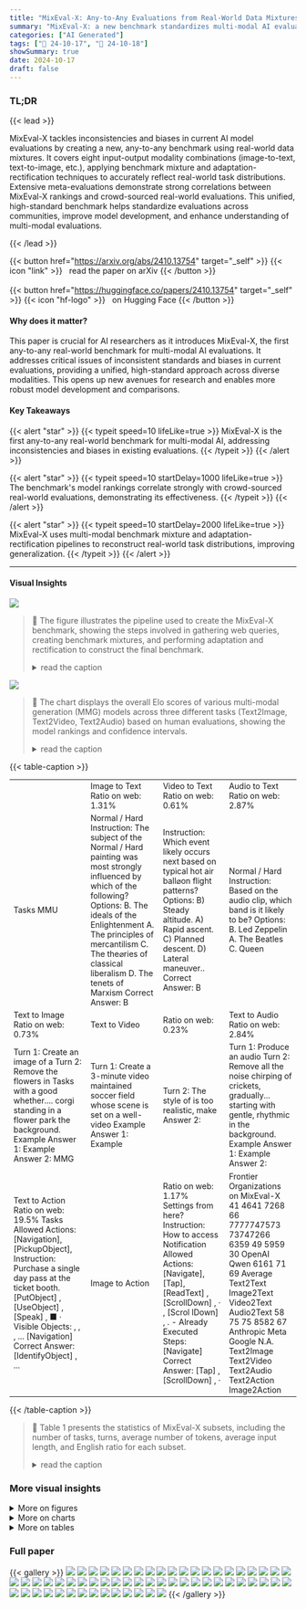 ```yaml
---
title: "MixEval-X: Any-to-Any Evaluations from Real-World Data Mixtures"
summary: "MixEval-X: a new benchmark standardizes multi-modal AI evaluations using real-world data mixtures, improving consistency and reducing bias in model rankings."
categories: ["AI Generated"]
tags: ["🔖 24-10-17", "🤗 24-10-18"]
showSummary: true
date: 2024-10-17
draft: false
---
```


### TL;DR


{{< lead >}}

MixEval-X tackles inconsistencies and biases in current AI model evaluations by creating a new, any-to-any benchmark using real-world data mixtures.  It covers eight input-output modality combinations (image-to-text, text-to-image, etc.),  applying benchmark mixture and adaptation-rectification techniques to accurately reflect real-world task distributions.  Extensive meta-evaluations demonstrate strong correlations between MixEval-X rankings and crowd-sourced real-world evaluations. This unified, high-standard benchmark helps standardize evaluations across communities, improve model development, and enhance understanding of multi-modal evaluations.

{{< /lead >}}


{{< button href="https://arxiv.org/abs/2410.13754" target="_self" >}}
{{< icon "link" >}} &nbsp; read the paper on arXiv
{{< /button >}}
<br><br>
{{< button href="https://huggingface.co/papers/2410.13754" target="_self" >}}
{{< icon "hf-logo" >}} &nbsp; on Hugging Face
{{< /button >}}

#### Why does it matter?
This paper is crucial for AI researchers as it introduces MixEval-X, the first any-to-any real-world benchmark for multi-modal AI evaluations.  It addresses critical issues of inconsistent standards and biases in current evaluations, providing a unified, high-standard approach across diverse modalities.  This opens up new avenues for research and enables more robust model development and comparisons.
#### Key Takeaways

{{< alert "star" >}}
{{< typeit speed=10 lifeLike=true >}} MixEval-X is the first any-to-any real-world benchmark for multi-modal AI, addressing inconsistencies and biases in existing evaluations. {{< /typeit >}}
{{< /alert >}}

{{< alert "star" >}}
{{< typeit speed=10 startDelay=1000 lifeLike=true >}} The benchmark's model rankings correlate strongly with crowd-sourced real-world evaluations, demonstrating its effectiveness. {{< /typeit >}}
{{< /alert >}}

{{< alert "star" >}}
{{< typeit speed=10 startDelay=2000 lifeLike=true >}} MixEval-X uses multi-modal benchmark mixture and adaptation-rectification pipelines to reconstruct real-world task distributions, improving generalization. {{< /typeit >}}
{{< /alert >}}

------
#### Visual Insights



![](figures/figures_3_0.png)

> 🔼 The figure illustrates the pipeline used to create the MixEval-X benchmark, showing the steps involved in gathering web queries, creating benchmark mixtures, and performing adaptation and rectification to construct the final benchmark.
> <details>
> <summary>read the caption</summary>
> Figure 2: The overall pipeline for creating MixEval-X.
> </details>





![](charts/charts_7_0.png)

> 🔼 The chart displays the overall Elo scores of various multi-modal generation (MMG) models across three different tasks (Text2Image, Text2Video, Text2Audio) based on human evaluations, showing the model rankings and confidence intervals.
> <details>
> <summary>read the caption</summary>
> Figure 6: The overall Elo scores of MMG models on the MixEval-X MMG subsets, with error bars representing the 95% confidence intervals for the ratings. These scores are derived using the Bradley-Terry model, based on crowd-sourced user preferences. Additionally, the number of human evaluators per subset is provided for reference. The turn-level scores are shown in Figure 46.
> </details>





{{< table-caption >}}
<table id='6' style='font-size:14px'><tr><td></td><td>Image to Text Ratio on web: 1.31%</td><td>Video to Text Ratio on web: 0.61%</td><td>Audio to Text Ratio on web: 2.87%</td></tr><tr><td>Tasks MMU</td><td>Normal / Hard Instruction: The subject of the Normal / Hard painting was most strongly influenced by which of the following? Options: B. The ideals of the Enlightenment A. The principles of mercantilism C. The the⌀ries of classical liberalism D. The tenets of Marxism Correct Answer: B</td><td>Instruction: Which event likely occurs next based on typical hot air ball⌀on flight patterns? Options: B) Steady altitude. A) Rapid ascent. C) Planned descent. D) Lateral maneuver.. Correct Answer: B</td><td>Normal / Hard Instruction: Based on the audio clip, which band is it likely to be? Options: B. Led Zeppelin A. The Beatles C. Queen <audio input> D. AC/DC (music and environmental noise) Correct Answer: D</td></tr><tr><td>Text to Image Ratio on web: 0.73%</td><td>Text to Video</td><td>Ratio on web: 0.23%</td><td>Text to Audio Ratio on web: 2.84%</td></tr><tr><td>Turn 1: Create an image of a Turn 2: Remove the flowers in Tasks with a good whether.... corgi standing in a flower park the background. Example Answer 1: Example Answer 2: MMG <generated image 1> <generated image 2></td><td>Turn 1: Create a 3-minute video maintained soccer field whose scene is set on a well- video Example Answer 1: Example <generated video 1></td><td>Turn 2: The style of <generated an animation one. 1> is too realistic, make Answer 2: <generated video 2></td><td>Turn 1: Produce an audio Turn 2: Remove all the noise chirping of crickets, gradually... starting with gentle, rhythmic in the background. Example Answer 1: Example Answer 2: <generated audio 1> <generated audio 2></td></tr><tr><td>Text to Action Ratio on web: 19.5% Tasks Allowed Actions: [Navigation], [PickupObject], Instruction: Purchase a single day pass at the ticket booth. [PutObject] , [UseObject] , [Speak] , ■ · Visible Objects: <festival entrance>, <ticket Agent Already Executed Steps: booth>  <crowd> , <festival map> , ... [Navigation] <festival entrance> Correct Answer: [IdentifyObject] <ticket booth>, ...</td><td>Image to Action</td><td>Ratio on web: 1.17% Settings from here? Instruction: How to access Notification Allowed Actions: [Navigate], [Tap], [ReadText] , [ScrollDown] , · <Settings> , [Scrol lDown] , . - Already Executed Steps: [Navigate] Correct Answer: [Tap] <Apps & notifications>, [ScrollDown] , ·</td><td>Frontier Organizations on MixEval-X 41 4641 7268 66 7777747573 73747266 6359 49 5959 30 OpenAI Qwen 6161 71 69 Average Text2Text Image2Text Video2Text Audio2Text 58 75 75 8582 67 Anthropic Meta Google N.A. Text2Image Text2Video Text2Audio Text2Action Image2Action</td></tr></table>{{< /table-caption >}}

> 🔼 Table 1 presents the statistics of MixEval-X subsets, including the number of tasks, turns, average number of tokens, average input length, and English ratio for each subset.
> <details>
> <summary>read the caption</summary>
> Table 1: The statistics of MixEval-X subsets. All MMU tasks have both free-form and multiple-choice tasks except Audio2Text and Audio2Text-Hard.
> </details>



### More visual insights

<details>
<summary>More on figures
</summary>


![](figures/figures_20_0.png)

> 🔼 MixEval-X is a benchmark that encompasses eight input-output modality combinations, shows real-world task distributions, and presents scores of frontier organizations' flagship models.
> <details>
> <summary>read the caption</summary>
> Figure 1: MixEval-Xencompasses eight input-output modality combinations and can be further extended. Its data points reflect real-world task distributions. The last grid presents the scores of frontier organizations' flagship models on MixEval-X, normalized to a 0-100 scale, with MMG tasks using win rates instead of Elo. Section C presents example data samples and model responses.
> </details>



![](figures/figures_21_0.png)

> 🔼 Figure 1 shows MixEval-X, a multi-modal benchmark encompassing eight input-output modality combinations, along with example tasks and the performance of leading AI models.
> <details>
> <summary>read the caption</summary>
> Figure 1: MixEval-Xencompasses eight input-output modality combinations and can be further extended. Its data points reflect real-world task distributions. The last grid presents the scores of frontier organizations' flagship models on MixEval-X, normalized to a 0-100 scale, with MMG tasks using win rates instead of Elo. Section C presents example data samples and model responses.
> </details>



![](figures/figures_21_1.png)

> 🔼 MixEval-X is a benchmark that encompasses eight input-output modality combinations, showing frontier organization model scores, normalized to 0-100, reflecting real-world task distributions.
> <details>
> <summary>read the caption</summary>
> Figure 1: MixEval-Xencompasses eight input-output modality combinations and can be further extended. Its data points reflect real-world task distributions. The last grid presents the scores of frontier organizations' flagship models on MixEval-X, normalized to a 0-100 scale, with MMG tasks using win rates instead of Elo. Section C presents example data samples and model responses.
> </details>



![](figures/figures_21_2.png)

> 🔼 MixEval-X is a benchmark that evaluates eight different input-output modality combinations, showing scores from various organizations' models on real-world data.
> <details>
> <summary>read the caption</summary>
> Figure 1: MixEval-Xencompasses eight input-output modality combinations and can be further extended. Its data points reflect real-world task distributions. The last grid presents the scores of frontier organizations' flagship models on MixEval-X, normalized to a 0-100 scale, with MMG tasks using win rates instead of Elo. Section C presents example data samples and model responses.
> </details>



![](figures/figures_22_0.png)

> 🔼 MixEval-X is a benchmark that encompasses eight input-output modality combinations, showing the scores of frontier organizations' flagship models across various tasks.
> <details>
> <summary>read the caption</summary>
> Figure 1: MixEval-Xencompasses eight input-output modality combinations and can be further extended. Its data points reflect real-world task distributions. The last grid presents the scores of frontier organizations' flagship models on MixEval-X, normalized to a 0-100 scale, with MMG tasks using win rates instead of Elo. Section C presents example data samples and model responses.
> </details>



![](figures/figures_22_1.png)

> 🔼 MixEval-X is a benchmark that encompasses eight input-output modality combinations, showing real-world task distributions and scores from frontier organizations.
> <details>
> <summary>read the caption</summary>
> Figure 1: MixEval-Xencompasses eight input-output modality combinations and can be further extended. Its data points reflect real-world task distributions. The last grid presents the scores of frontier organizations' flagship models on MixEval-X, normalized to a 0-100 scale, with MMG tasks using win rates instead of Elo. Section C presents example data samples and model responses.
> </details>



![](figures/figures_23_0.png)

> 🔼 MixEval-X is a benchmark that encompasses eight input-output modality combinations, showing real-world task distributions and scores from frontier organizations.
> <details>
> <summary>read the caption</summary>
> Figure 1: MixEval-Xencompasses eight input-output modality combinations and can be further extended. Its data points reflect real-world task distributions. The last grid presents the scores of frontier organizations' flagship models on MixEval-X, normalized to a 0-100 scale, with MMG tasks using win rates instead of Elo. Section C presents example data samples and model responses.
> </details>



![](figures/figures_23_1.png)

> 🔼 MixEval-X is a benchmark encompassing eight input-output modality combinations, showing real-world task distributions and the scores of several frontier organizations' models.
> <details>
> <summary>read the caption</summary>
> Figure 1: MixEval-Xencompasses eight input-output modality combinations and can be further extended. Its data points reflect real-world task distributions. The last grid presents the scores of frontier organizations' flagship models on MixEval-X, normalized to a 0-100 scale, with MMG tasks using win rates instead of Elo. Section C presents example data samples and model responses.
> </details>



![](figures/figures_23_2.png)

> 🔼 MixEval-X is a benchmark that encompasses eight input-output modality combinations, showing real-world task distributions and model scores from frontier organizations.
> <details>
> <summary>read the caption</summary>
> Figure 1: MixEval-Xencompasses eight input-output modality combinations and can be further extended. Its data points reflect real-world task distributions. The last grid presents the scores of frontier organizations' flagship models on MixEval-X, normalized to a 0-100 scale, with MMG tasks using win rates instead of Elo. Section C presents example data samples and model responses.
> </details>



![](figures/figures_24_0.png)

> 🔼 MixEval-X is a benchmark encompassing eight input-output modality combinations, showing real-world task distributions and model performance scores from several frontier organizations.
> <details>
> <summary>read the caption</summary>
> Figure 1: MixEval-Xencompasses eight input-output modality combinations and can be further extended. Its data points reflect real-world task distributions. The last grid presents the scores of frontier organizations' flagship models on MixEval-X, normalized to a 0-100 scale, with MMG tasks using win rates instead of Elo. Section C presents example data samples and model responses.
> </details>



![](figures/figures_24_1.png)

> 🔼 The figure visualizes the distributions of various benchmark datasets and real-world web queries across different modalities using t-SNE for dimensionality reduction, showing MixEval-X's alignment with real-world task distributions.
> <details>
> <summary>read the caption</summary>
> Figure 9: Task distribution of various modality benchmarks, with each modality uniquely color-coded. Benchmark data points (orange dots) are plotted against the detected web queries (blue dots) for the corresponding modality. The sentence embeddings of the queries were dimensionally reduced into a unified 2D space, enabling direct comparison of topic distributions across benchmarks. Benchmarks are sorted by their cluster distance (C-Dist) from the corresponding web queries.
> </details>



![](figures/figures_24_2.png)

> 🔼 This figure shows the comparison of the task distributions between various existing benchmarks and the distribution of real-world user queries, using t-SNE to visualize 2D embeddings of sentence embeddings of the queries.
> <details>
> <summary>read the caption</summary>
> Figure 9: Task distribution of various modality benchmarks, with each modality uniquely color-coded. Benchmark data points (orange dots) are plotted against the detected web queries (blue dots) for the corresponding modality. The sentence embeddings of the queries were dimensionally reduced into a unified 2D space, enabling direct comparison of topic distributions across benchmarks. Benchmarks are sorted by their cluster distance (C-Dist) from the corresponding web queries.
> </details>



![](figures/figures_25_0.png)

> 🔼 This figure visualizes the distribution of various benchmark tasks and compares them to real-world web queries across eight different input/output modalities, showing the alignment of MixEval-X with real-world task distributions.
> <details>
> <summary>read the caption</summary>
> Figure 9: Task distribution of various modality benchmarks, with each modality uniquely color-coded. Benchmark data points (orange dots) are plotted against the detected web queries (blue dots) for the corresponding modality. The sentence embeddings of the queries were dimensionally reduced into a unified 2D space, enabling direct comparison of topic distributions across benchmarks. Benchmarks are sorted by their cluster distance (C-Dist) from the corresponding web queries.
> </details>



![](figures/figures_25_1.png)

> 🔼 This figure visualizes the distributions of various modality benchmarks and compares them with real-world task distributions using t-SNE.
> <details>
> <summary>read the caption</summary>
> Figure 9: Task distribution of various modality benchmarks, with each modality uniquely color-coded. Benchmark data points (orange dots) are plotted against the detected web queries (blue dots) for the corresponding modality. The sentence embeddings of the queries were dimensionally reduced into a unified 2D space, enabling direct comparison of topic distributions across benchmarks. Benchmarks are sorted by their cluster distance (C-Dist) from the corresponding web queries.
> </details>



![](figures/figures_25_2.png)

> 🔼 The figure visualizes the distribution of various benchmark datasets and compares them to the distribution of real-world web queries for multiple modalities.
> <details>
> <summary>read the caption</summary>
> Figure 9: Task distribution of various modality benchmarks, with each modality uniquely color-coded. Benchmark data points (orange dots) are plotted against the detected web queries (blue dots) for the corresponding modality. The sentence embeddings of the queries were dimensionally reduced into a unified 2D space, enabling direct comparison of topic distributions across benchmarks. Benchmarks are sorted by their cluster distance (C-Dist) from the corresponding web queries.
> </details>



![](figures/figures_25_3.png)

> 🔼 MixEval-X is a multimodal benchmark that evaluates eight input-output modality combinations, showing the scores of different models from frontier organizations.
> <details>
> <summary>read the caption</summary>
> Figure 1: MixEval-Xencompasses eight input-output modality combinations and can be further extended. Its data points reflect real-world task distributions. The last grid presents the scores of frontier organizations' flagship models on MixEval-X, normalized to a 0-100 scale, with MMG tasks using win rates instead of Elo. Section C presents example data samples and model responses.
> </details>



![](figures/figures_26_0.png)

> 🔼 The figure shows the Elo scores of different MMG models across three subsets (Text2Image, Text2Video, Text2Audio) of MixEval-X, based on human evaluations.
> <details>
> <summary>read the caption</summary>
> Figure 6: The overall Elo scores of MMG models on the MixEval-X MMG subsets, with error bars representing the 95% confidence intervals for the ratings. These scores are derived using the Bradley-Terry model, based on crowd-sourced user preferences. Additionally, the number of human evaluators per subset is provided for reference. The turn-level scores are shown in Figure 46.
> </details>



![](figures/figures_26_1.png)

> 🔼 The figure shows the overall Elo scores of different MMG models across three subsets (Text2Image, Text2Video, Text2Audio) based on crowd-sourced human evaluations.
> <details>
> <summary>read the caption</summary>
> Figure 6: The overall Elo scores of MMG models on the MixEval-X MMG subsets, with error bars representing the 95% confidence intervals for the ratings. These scores are derived using the Bradley-Terry model, based on crowd-sourced user preferences. Additionally, the number of human evaluators per subset is provided for reference. The turn-level scores are shown in Figure 46.
> </details>



![](figures/figures_26_2.png)

> 🔼 The figure shows an overview of MixEval-X, illustrating eight input-output modality combinations, their real-world task distributions, and the performance of various frontier organizations' models.
> <details>
> <summary>read the caption</summary>
> Figure 1: MixEval-Xencompasses eight input-output modality combinations and can be further extended. Its data points reflect real-world task distributions. The last grid presents the scores of frontier organizations' flagship models on MixEval-X, normalized to a 0-100 scale, with MMG tasks using win rates instead of Elo. Section C presents example data samples and model responses.
> </details>



![](figures/figures_26_3.png)

> 🔼 The figure shows the overall Elo scores of different MMG models across three subsets (Text2Image, Text2Video, and Text2Audio) based on crowd-sourced human evaluations.
> <details>
> <summary>read the caption</summary>
> Figure 6: The overall Elo scores of MMG models on the MixEval-X MMG subsets, with error bars representing the 95% confidence intervals for the ratings. These scores are derived using the Bradley-Terry model, based on crowd-sourced user preferences. Additionally, the number of human evaluators per subset is provided for reference. The turn-level scores are shown in Figure 46.
> </details>



![](figures/figures_26_4.png)

> 🔼 MixEval-X is a benchmark that evaluates eight input-output modality combinations and shows the performance of flagship models from frontier organizations.
> <details>
> <summary>read the caption</summary>
> Figure 1: MixEval-Xencompasses eight input-output modality combinations and can be further extended. Its data points reflect real-world task distributions. The last grid presents the scores of frontier organizations' flagship models on MixEval-X, normalized to a 0-100 scale, with MMG tasks using win rates instead of Elo. Section C presents example data samples and model responses.
> </details>



![](figures/figures_26_5.png)

> 🔼 MixEval-X is a benchmark encompassing eight input-output modality combinations, showing real-world task distributions and model performance scores from several organizations.
> <details>
> <summary>read the caption</summary>
> Figure 1: MixEval-Xencompasses eight input-output modality combinations and can be further extended. Its data points reflect real-world task distributions. The last grid presents the scores of frontier organizations' flagship models on MixEval-X, normalized to a 0-100 scale, with MMG tasks using win rates instead of Elo. Section C presents example data samples and model responses.
> </details>



![](figures/figures_27_0.png)

> 🔼 MixEval-X is a benchmark encompassing eight input-output modality combinations, showing real-world task distributions and the performance of frontier organization models.
> <details>
> <summary>read the caption</summary>
> Figure 1: MixEval-Xencompasses eight input-output modality combinations and can be further extended. Its data points reflect real-world task distributions. The last grid presents the scores of frontier organizations' flagship models on MixEval-X, normalized to a 0-100 scale, with MMG tasks using win rates instead of Elo. Section C presents example data samples and model responses.
> </details>



![](figures/figures_27_1.png)

> 🔼 MixEval-X is a benchmark that encompasses eight input-output modality combinations, showing frontier organization model scores, and example data samples.
> <details>
> <summary>read the caption</summary>
> Figure 1: MixEval-Xencompasses eight input-output modality combinations and can be further extended. Its data points reflect real-world task distributions. The last grid presents the scores of frontier organizations' flagship models on MixEval-X, normalized to a 0-100 scale, with MMG tasks using win rates instead of Elo. Section C presents example data samples and model responses.
> </details>



![](figures/figures_27_2.png)

> 🔼 MixEval-X is a benchmark encompassing eight input-output modality combinations, showing real-world task distributions and model performance from leading organizations.
> <details>
> <summary>read the caption</summary>
> Figure 1: MixEval-Xencompasses eight input-output modality combinations and can be further extended. Its data points reflect real-world task distributions. The last grid presents the scores of frontier organizations' flagship models on MixEval-X, normalized to a 0-100 scale, with MMG tasks using win rates instead of Elo. Section C presents example data samples and model responses.
> </details>



![](figures/figures_27_3.png)

> 🔼 Figure 1 shows an overview of MixEval-X, its eight input-output modality combinations, real-world task distributions, and the performance of various frontier organizations' flagship models.
> <details>
> <summary>read the caption</summary>
> Figure 1: MixEval-X encompasses eight input-output modality combinations and can be further extended. Its data points reflect real-world task distributions. The last grid presents the scores of frontier organizations' flagship models on MixEval-X, normalized to a 0-100 scale, with MMG tasks using win rates instead of Elo. Section C presents example data samples and model responses.
> </details>



![](figures/figures_27_4.png)

> 🔼 Figure 1 shows an overview of MixEval-X, including its eight input-output modality combinations, real-world task distributions, and the performance of various organizations' models.
> <details>
> <summary>read the caption</summary>
> Figure 1: MixEval-Xencompasses eight input-output modality combinations and can be further extended. Its data points reflect real-world task distributions. The last grid presents the scores of frontier organizations' flagship models on MixEval-X, normalized to a 0-100 scale, with MMG tasks using win rates instead of Elo. Section C presents example data samples and model responses.
> </details>



![](figures/figures_27_5.png)

> 🔼 MixEval-X is a multi-modal benchmark with eight input-output modality combinations, showing real-world task distributions and the performance of flagship models from leading AI organizations.
> <details>
> <summary>read the caption</summary>
> Figure 1: MixEval-Xencompasses eight input-output modality combinations and can be further extended. Its data points reflect real-world task distributions. The last grid presents the scores of frontier organizations' flagship models on MixEval-X, normalized to a 0-100 scale, with MMG tasks using win rates instead of Elo. Section C presents example data samples and model responses.
> </details>



![](figures/figures_28_0.png)

> 🔼 The figure shows the performance of various models on the Image2Action task of MixEval-X, highlighting the relative strengths and weaknesses of different models.
> <details>
> <summary>read the caption</summary>
> Figure 8: The evaluation results of prominent models on Image2Action. See Section G for details.
> </details>



</details>



<details>
<summary>More on charts
</summary>


![](charts/charts_7_1.png "🔼 Figure 6: The overall Elo scores of MMG models on the MixEval-X MMG subsets, with error bars representing the 95% confidence intervals for the ratings. These scores are derived using the Bradley-Terry model, based on crowd-sourced user preferences. Additionally, the number of human evaluators per subset is provided for reference. The turn-level scores are shown in Figure 46.")

> 🔼 The chart displays the overall Elo scores for multi-modal generation (MMG) models across three different tasks (Text2Image, Text2Video, Text2Audio), indicating model performance based on crowd-sourced evaluations.
> <details>
> <summary>read the caption</summary>
> Figure 6: The overall Elo scores of MMG models on the MixEval-X MMG subsets, with error bars representing the 95% confidence intervals for the ratings. These scores are derived using the Bradley-Terry model, based on crowd-sourced user preferences. Additionally, the number of human evaluators per subset is provided for reference. The turn-level scores are shown in Figure 46.
> </details>


![](charts/charts_8_0.png "🔼 Figure 6: The overall Elo scores of MMG models on the MixEval-X MMG subsets, with error bars representing the 95% confidence intervals for the ratings. These scores are derived using the Bradley-Terry model, based on crowd-sourced user preferences. Additionally, the number of human evaluators per subset is provided for reference. The turn-level scores are shown in Figure 46.")

> 🔼 The chart displays the Elo scores of multi-modal generation (MMG) models across three different MixEval-X subsets (Text2Image, Text2Video, Text2Audio), showing model rankings based on human evaluations.
> <details>
> <summary>read the caption</summary>
> Figure 6: The overall Elo scores of MMG models on the MixEval-X MMG subsets, with error bars representing the 95% confidence intervals for the ratings. These scores are derived using the Bradley-Terry model, based on crowd-sourced user preferences. Additionally, the number of human evaluators per subset is provided for reference. The turn-level scores are shown in Figure 46.
> </details>


![](charts/charts_8_1.png "🔼 Figure 6: The overall Elo scores of MMG models on the MixEval-X MMG subsets, with error bars representing the 95% confidence intervals for the ratings. These scores are derived using the Bradley-Terry model, based on crowd-sourced user preferences. Additionally, the number of human evaluators per subset is provided for reference. The turn-level scores are shown in Figure 46.")

> 🔼 The chart displays the overall Elo scores of various multi-modal generation (MMG) models across three MixEval-X subsets (Text2Image, Text2Video, Text2Audio), showing the model rankings based on crowd-sourced user preferences and the confidence intervals.
> <details>
> <summary>read the caption</summary>
> Figure 6: The overall Elo scores of MMG models on the MixEval-X MMG subsets, with error bars representing the 95% confidence intervals for the ratings. These scores are derived using the Bradley-Terry model, based on crowd-sourced user preferences. Additionally, the number of human evaluators per subset is provided for reference. The turn-level scores are shown in Figure 46.
> </details>


![](charts/charts_10_0.png "🔼 Figure 10: Model judge scores and crowd-sourcing Elo scores of the Text2Image subset. The upper and lower error bars represent the 1st and 2nd turn scores, respectively. Each data point is an average of five different runs.")

> 🔼 The chart displays a comparison of model judge scores and crowd-sourced Elo scores for Text2Image tasks, showing the correlation between automated evaluation and human preference.
> <details>
> <summary>read the caption</summary>
> Figure 10: Model judge scores and crowd-sourcing Elo scores of the Text2Image subset. The upper and lower error bars represent the 1st and 2nd turn scores, respectively. Each data point is an average of five different runs.
> </details>


![](charts/charts_56_0.png "🔼 Figure 40: Image2Text benchmark pool distribution on benchmark level.")

> 🔼 The bar chart displays the distribution of benchmark tasks within the Image2Text benchmark pool, categorized by benchmark and task type (free-form or multiple-choice).
> <details>
> <summary>read the caption</summary>
> Figure 40: Image2Text benchmark pool distribution on benchmark level.
> </details>


![](charts/charts_56_1.png "🔼 Figure 9: Task distribution of various modality benchmarks, with each modality uniquely color-coded. Benchmark data points (orange dots) are plotted against the detected web queries (blue dots) for the corresponding modality. The sentence embeddings of the queries were dimensionally reduced into a unified 2D space, enabling direct comparison of topic distributions across benchmarks. Benchmarks are sorted by their cluster distance (C-Dist) from the corresponding web queries.")

> 🔼 This chart visualizes the similarity between the task distributions of various multi-modal benchmarks and real-world web queries, showing how closely each benchmark aligns with real-world tasks.
> <details>
> <summary>read the caption</summary>
> Figure 9: Task distribution of various modality benchmarks, with each modality uniquely color-coded. Benchmark data points (orange dots) are plotted against the detected web queries (blue dots) for the corresponding modality. The sentence embeddings of the queries were dimensionally reduced into a unified 2D space, enabling direct comparison of topic distributions across benchmarks. Benchmarks are sorted by their cluster distance (C-Dist) from the corresponding web queries.
> </details>


![](charts/charts_57_0.png "🔼 Figure 9: Task distribution of various modality benchmarks, with each modality uniquely color-coded. Benchmark data points (orange dots) are plotted against the detected web queries (blue dots) for the corresponding modality. The sentence embeddings of the queries were dimensionally reduced into a unified 2D space, enabling direct comparison of topic distributions across benchmarks. Benchmarks are sorted by their cluster distance (C-Dist) from the corresponding web queries.")

> 🔼 The chart visualizes the distribution similarity between various benchmark datasets and real-world web queries across eight different multi-modal categories, revealing MixEval-X's close alignment with real-world task distributions.
> <details>
> <summary>read the caption</summary>
> Figure 9: Task distribution of various modality benchmarks, with each modality uniquely color-coded. Benchmark data points (orange dots) are plotted against the detected web queries (blue dots) for the corresponding modality. The sentence embeddings of the queries were dimensionally reduced into a unified 2D space, enabling direct comparison of topic distributions across benchmarks. Benchmarks are sorted by their cluster distance (C-Dist) from the corresponding web queries.
> </details>


![](charts/charts_57_1.png "🔼 Figure 9: Task distribution of various modality benchmarks, with each modality uniquely color-coded. Benchmark data points (orange dots) are plotted against the detected web queries (blue dots) for the corresponding modality. The sentence embeddings of the queries were dimensionally reduced into a unified 2D space, enabling direct comparison of topic distributions across benchmarks. Benchmarks are sorted by their cluster distance (C-Dist) from the corresponding web queries.")

> 🔼 This chart visualizes the distribution of various benchmark tasks and their proximity to real-world web queries across different modalities (Image2Text, Video2Text, Audio2Text, etc.).
> <details>
> <summary>read the caption</summary>
> Figure 9: Task distribution of various modality benchmarks, with each modality uniquely color-coded. Benchmark data points (orange dots) are plotted against the detected web queries (blue dots) for the corresponding modality. The sentence embeddings of the queries were dimensionally reduced into a unified 2D space, enabling direct comparison of topic distributions across benchmarks. Benchmarks are sorted by their cluster distance (C-Dist) from the corresponding web queries.
> </details>


![](charts/charts_58_0.png "🔼 Figure 44: Audio2Text benchmark pool distribution on benchmark level.")

> 🔼 The bar chart displays the distribution of the Audio2Text benchmark pool across different benchmark datasets, showing the proportion of tasks from each dataset.
> <details>
> <summary>read the caption</summary>
> Figure 44: Audio2Text benchmark pool distribution on benchmark level.
> </details>


![](charts/charts_58_1.png "🔼 Figure 44: Audio2Text benchmark pool distribution on benchmark level.")

> 🔼 The chart displays the distribution of the Audio2Text benchmark pool at the benchmark level, showing the proportion of tasks from each benchmark.
> <details>
> <summary>read the caption</summary>
> Figure 44: Audio2Text benchmark pool distribution on benchmark level.
> </details>


![](charts/charts_59_0.png "🔼 Figure 6: The overall Elo scores of MMG models on the MixEval-X MMG subsets, with error bars representing the 95% confidence intervals for the ratings. These scores are derived using the Bradley-Terry model, based on crowd-sourced user preferences. Additionally, the number of human evaluators per subset is provided for reference. The turn-level scores are shown in Figure 46.")

> 🔼 The chart displays the Elo scores of multi-modal generation (MMG) models across three MixEval-X subsets (Text2Image, Text2Video, Text2Audio), showing model performance based on crowd-sourced evaluations.
> <details>
> <summary>read the caption</summary>
> Figure 6: The overall Elo scores of MMG models on the MixEval-X MMG subsets, with error bars representing the 95% confidence intervals for the ratings. These scores are derived using the Bradley-Terry model, based on crowd-sourced user preferences. Additionally, the number of human evaluators per subset is provided for reference. The turn-level scores are shown in Figure 46.
> </details>


</details>



<details>
<summary>More on tables
</summary>


{{< table-caption >}}
<table id='2' style='font-size:14px'><tr><td></td><td>Task Type</td><td># Tasks</td><td># Turns</td><td>Avg. # Toks per Query</td><td>Avg. # Inputs</td><td>Avg. Input Length</td><td>Min Input Length</td><td>Max Input Length</td><td>English Ratio</td></tr><tr><td>Image2Text</td><td>MMU</td><td>2,000</td><td>1</td><td>12.1</td><td>1.0</td><td>-</td><td>-</td><td>-</td><td>99.2%</td></tr><tr><td>Image2text-Hard</td><td>MMU</td><td>1,000</td><td>1</td><td>14.7</td><td>1.0</td><td>-</td><td>-</td><td>-</td><td>99.4%</td></tr><tr><td>Video2Text</td><td>MMU</td><td>2,000</td><td>1</td><td>10.2</td><td>1.0</td><td>56.5 (s)</td><td>1.5 (s)</td><td>238.4 (s)</td><td>100.0%</td></tr><tr><td>Video2Text-Hard</td><td>MMU</td><td>1,000</td><td>1</td><td>10.8</td><td>1.0</td><td>70.7 (s)</td><td>1.4 (s)</td><td>238.4 (s)</td><td>100.0%</td></tr><tr><td>Audio2Text</td><td>MMU</td><td>1,000</td><td>1</td><td>8.2</td><td>1.0</td><td>40.2 (s)</td><td>5.3 (s)</td><td>146.5 (s)</td><td>100.0%</td></tr><tr><td>Audio2Text-Hard</td><td>MMU</td><td>500</td><td>1</td><td>9.2</td><td>1.0</td><td>54.6 (s)</td><td>5.6 (s)</td><td>149.5 (s)</td><td>100.0%</td></tr><tr><td>Text2Action</td><td>Agent</td><td>100</td><td>1</td><td>14.3</td><td>1.0</td><td>139.7 (toks)</td><td>35 (toks)</td><td>214 (toks)</td><td>99.0%</td></tr><tr><td>Image2Action</td><td>Agent</td><td>100</td><td>1</td><td>14.2</td><td>1.0</td><td>61.7 (toks)</td><td>34 (toks)</td><td>100 (toks)</td><td>100.0%</td></tr><tr><td>Text2Image</td><td>MMG</td><td>200</td><td>2</td><td>31.5</td><td>-</td><td>-</td><td>-</td><td>-</td><td>100.0%</td></tr><tr><td>Text2Video</td><td>MMG</td><td>200</td><td>2</td><td>48.0</td><td>-</td><td>-</td><td>-</td><td>-</td><td>100.0%</td></tr><tr><td>Text2Audio</td><td>MMG</td><td>200</td><td>2</td><td>54.5</td><td>-</td><td>-</td><td>-</td><td>-</td><td>100.0%</td></tr></table>{{< /table-caption >}}
> 🔼 {{ table.description }}
> <details>
> <summary>read the caption</summary>
> {{ table.caption }}
> </details>


> Table 1 presents the statistics of MixEval-X subsets, including the number of tasks, turns, average token counts, and input lengths for each modality.


{{< table-caption >}}
<table id='1' style='font-size:16px'><tr><td>Claude 3.5 Sonnet</td><td>76.9</td><td>46.2</td><td>76.0</td><td>75.1</td><td>94.6</td><td>90.3</td><td>62.5</td><td>78.8</td><td>31.0</td><td>48.9</td></tr><tr><td>GPT-4⌀</td><td>76.6</td><td>45.8</td><td>75.6</td><td>74.1</td><td>87.4</td><td>90.9</td><td>66.9</td><td>79.0</td><td>29.3</td><td>45.9</td></tr><tr><td>GPT-4V</td><td>75.0</td><td>44.6</td><td>75.6</td><td>68.0</td><td>92.1</td><td>89.3</td><td>53.7</td><td>79.2</td><td>31.9</td><td>40.6</td></tr><tr><td>Qwen2-VL-72B</td><td>74.8</td><td>43.4</td><td>71.5</td><td>67.5</td><td>90.6</td><td>90.3</td><td>66.3</td><td>80.4</td><td>25.4</td><td>27.8</td></tr><tr><td>Gemini 1.5 Pro</td><td>74.2</td><td>42.2</td><td>72.2</td><td>77.2</td><td>85.6</td><td>86.8</td><td>63.7</td><td>76.7</td><td>29.7</td><td>44.4</td></tr><tr><td>Llama 3.2 90B</td><td>73.0</td><td>40.6</td><td>73.3</td><td>62.9</td><td>92.7</td><td>90.9</td><td>61.6</td><td>89.8</td><td>28.9</td><td>30.1</td></tr><tr><td>Intern VL2-26B</td><td>71.5</td><td>41.5</td><td>71.5</td><td>55.8</td><td>90.3</td><td>91.2</td><td>58.2</td><td>70.2</td><td>32.3</td><td>28.6</td></tr><tr><td>Claude 3 Opus</td><td>69.5</td><td>41.1</td><td>72.0</td><td>66.5</td><td>84.2</td><td>86.7</td><td>56.9</td><td>66.9</td><td>34.9</td><td>44.4</td></tr><tr><td>Qwen-VL-MAX</td><td>69.2</td><td>37.5</td><td>70.0</td><td>68.5</td><td>83.1</td><td>87.2</td><td>53.1</td><td>66.1</td><td>27.6</td><td>37.6</td></tr><tr><td>LLaVA-1.6-34B</td><td>68.1</td><td>37.5</td><td>70.4</td><td>60.4</td><td>71.0</td><td>81.8</td><td>48.6</td><td>58.8</td><td>31.9</td><td>36.8</td></tr><tr><td>Claude 3 Sonnet -</td><td>67.8</td><td>38.3</td><td>71.1</td><td>50.8</td><td>86.7</td><td>80.3</td><td>58.2</td><td>78.6</td><td>32.3</td><td>30.8</td></tr><tr><td>Reka Core</td><td>67.4</td><td>37.3</td><td>67.5</td><td>71.1</td><td>76.5</td><td>79.9</td><td>56.9</td><td>59.6</td><td>25.0</td><td>39.1</td></tr><tr><td>Reka Flash</td><td>67.4</td><td>36.6</td><td>73.6</td><td>53.8</td><td>71.3</td><td>76.8</td><td>59.6</td><td>62.5</td><td>32.8</td><td>23.3</td></tr><tr><td>InternVL-Chat-V1.2</td><td>67.2</td><td>36.0</td><td>70.7</td><td>54.8</td><td>51.8</td><td>76.3</td><td>60.0</td><td>59.2</td><td>25.4</td><td>33.8</td></tr><tr><td>Qwen-VL-PLUS</td><td>67.0</td><td>35.9</td><td>66.2</td><td>56.9</td><td>84.1</td><td>83.1</td><td>57.5</td><td>52.7</td><td>19.8</td><td>27.1</td></tr><tr><td>Claude 3 Haiku -</td><td>66.1</td><td>37.5</td><td>67.8</td><td>58.4</td><td>88.3</td><td>83.0</td><td>59.8</td><td>59.4</td><td>32.8</td><td>45.9</td></tr><tr><td>Gemini 1.0 Pro</td><td>66.1</td><td>35.0</td><td>67.6</td><td>60.9</td><td>70.3</td><td>81.3</td><td>55.7</td><td>51.8</td><td>29.3</td><td>39.8</td></tr><tr><td>InternLM-XComposer2-VL</td><td>62.1</td><td>33.6</td><td>66.9</td><td>40.6</td><td>54.7</td><td>74.9</td><td>56.3</td><td>46.5</td><td>28.9</td><td>24.8</td></tr><tr><td>Yi-VL-34B</td><td>58.5</td><td>30.6</td><td>68.0</td><td>53.8</td><td>21.5</td><td>59.7</td><td>53.3</td><td>41.4</td><td>27.6</td><td>29.3</td></tr><tr><td>OmniLMM-12B</td><td>58.2</td><td>29.2</td><td>67.3</td><td>54.8</td><td>42.3</td><td>70.2</td><td>48.6</td><td>26.9</td><td>31.9</td><td>32.3</td></tr><tr><td>DeepSeek-VL-7B-Chat</td><td>56.7</td><td>26.5</td><td>61.3</td><td>41.1</td><td>39.4</td><td>69.9</td><td>50.8</td><td>32.0</td><td>21.1</td><td>14.3</td></tr><tr><td>Yi-VL-6B -</td><td>55.4</td><td>30.1</td><td>65.6</td><td>45.7</td><td>23.6</td><td>62.3</td><td>52.2</td><td>28.0</td><td>27.6</td><td>19.5</td></tr><tr><td>InfiMM-Zephyr-7B</td><td>53.7</td><td>29.4</td><td>62.5</td><td>44.2</td><td>21.9</td><td>46.1</td><td>46.1</td><td>27.6</td><td>26.7</td><td>25.6</td></tr><tr><td>MiniCPM-V</td><td>51.5</td><td>25.9</td><td>59.1</td><td>32.0</td><td>53.2</td><td>76.6</td><td>40.8</td><td>32.2</td><td>23.7</td><td>18.0</td></tr><tr><td>Marco-VL</td><td>50.5</td><td>24.3</td><td>56.0</td><td>37.1</td><td>48.2</td><td>58.1</td><td>37.3</td><td>40.6</td><td>19.0</td><td>27.8</td></tr><tr><td>LLaVA-1.5-13B</td><td>50.2</td><td>26.0</td><td>56.9</td><td>32.5</td><td>22.4</td><td>53.7</td><td>42.9</td><td>24.3</td><td>19.0</td><td>24.8</td></tr><tr><td>SVIT</td><td>49.9</td><td>25.4</td><td>59.1</td><td>35.5</td><td>19.9</td><td>51.2</td><td>42.9</td><td>27.8</td><td>27.6</td><td>15.8</td></tr><tr><td>mPLUG-OWL2 -</td><td>48.9</td><td>22.5</td><td>57.5</td><td>28.9</td><td>26.9</td><td>59.7</td><td>39.8</td><td>29.4</td><td>28.0</td><td>10.5</td></tr><tr><td>SPHINX</td><td>47.5</td><td>23.8</td><td>54.5</td><td>39.1</td><td>16.4</td><td>51.0</td><td>41.4</td><td>24.5</td><td>19.8</td><td>18.0</td></tr><tr><td>InstructBLIP-T5-XXL</td><td>46.2</td><td>21.5</td><td>58.0</td><td>31.0</td><td>11.2</td><td>41.7</td><td>44.3</td><td>24.5</td><td>19.4</td><td>28.6</td></tr><tr><td>InstructBLIP-T5-XL</td><td>45.5</td><td>22.9</td><td>53.1</td><td>32.0</td><td>14.5</td><td>44.5</td><td>44.5</td><td>12.9</td><td>21.1</td><td>18.8</td></tr><tr><td>BLIP-2 FLAN-T5-XXL</td><td>45.2</td><td>21.6</td><td>55.1</td><td>33.0</td><td>13.5</td><td>46.3</td><td>42.2</td><td>29.6</td><td>22.8</td><td>17.3</td></tr><tr><td>BLIP-2 FLAN-T5-XL -</td><td>43.0</td><td>20.0</td><td>52.5</td><td>33.5</td><td>16.3</td><td>40.9</td><td>39.2</td><td>9.4</td><td>23.3</td><td>11.3</td></tr><tr><td>Adept Fuyu-Heavy -</td><td>37.4</td><td>19.4</td><td>43.5</td><td>26.4</td><td>6.9</td><td>41.1</td><td>35.5</td><td>8.2</td><td>21.6</td><td>11.3</td></tr><tr><td>LLaMA-Adapter2-7B -</td><td>36.6</td><td>20.4</td><td>42.5</td><td>32.5</td><td>15.6</td><td>23.7</td><td>44.5</td><td>25.1</td><td>18.1</td><td>14.3</td></tr><tr><td>Otter -</td><td>34.1</td><td>18.5</td><td>42.5</td><td>31.5</td><td>5.3</td><td>17.9</td><td>21.2</td><td>21.4</td><td>23.3</td><td>9.8</td></tr><tr><td>MiniGPT4- Vicuna-13B - Image2Text</td><td>32.1</td><td>15.8 Image2Text SEED -Hard</td><td>38.2 . (Mixed) (Mixed) (Mixed)</td><td>25.4 I MMMU (Mixed)</td><td>15.4 DocVQA (Mixed)</td><td>23.4 , TextVQA</td><td>33.7 VisWiz InfographicVQA (Mixed) (Mixed)</td><td>18.4</td><td>15.5 -Hard SEED</td><td>13.5 . MMMU -Hard (Mixed)</td></tr></table>{{< /table-caption >}}
> 🔼 {{ table.description }}
> <details>
> <summary>read the caption</summary>
> {{ table.caption }}
> </details>


> This table presents the statistics of MixEval-X subsets, including the number of tasks, turns, average tokens, and average input length for each modality.


{{< table-caption >}}
<table id='3' style='font-size:14px'><tr><td>Claude 3.5 Sonnet</td><td>74.2</td><td>45.5</td><td>73.3</td><td>76.6</td><td>64.8</td><td>79.4</td><td>76.4</td><td>78.9</td><td>60.4</td><td>39.4</td></tr><tr><td>GPT-4⌀ -</td><td>72.7</td><td>38.9</td><td>64.6</td><td>78.2</td><td>74.6</td><td>80.9</td><td>70.1</td><td>78.2</td><td>32.4</td><td>48.0</td></tr><tr><td>Gemini 1.5 Pro</td><td>71.8</td><td>38.1</td><td>65.2</td><td>64.8</td><td>82.6</td><td>82.9</td><td>74.4</td><td>75.7</td><td>43.2</td><td>68.5</td></tr><tr><td>GPT-4V</td><td>71.0</td><td>40.0</td><td>63.4</td><td>78.2</td><td>69.5</td><td>77.9</td><td>69.5</td><td>78.5</td><td>37.2</td><td>37.8</td></tr><tr><td>Qwen2-VL-72B -</td><td>66.5</td><td>32.0</td><td>55.1</td><td>76.6</td><td>58.1</td><td>74.2</td><td>65.0</td><td>78.5</td><td>27.3</td><td>17.3</td></tr><tr><td>Gemini 1.5 Flash</td><td>66.3</td><td>33.9</td><td>59.0</td><td>67.4</td><td>70.3</td><td>73.8</td><td>61.4</td><td>72.3</td><td>26.7</td><td>51.2</td></tr><tr><td>LLaVA-OneVision-72B-OV</td><td>64.7</td><td>32.0</td><td>56.0</td><td>77.0</td><td>64.4</td><td>71.2</td><td>64.9</td><td>70.6</td><td>35.6</td><td>28.3</td></tr><tr><td>Qwen2-VL-7B</td><td>64.2</td><td>31.9</td><td>54.3</td><td>74.7</td><td>52.1</td><td>74.9</td><td>62.6</td><td>68.9</td><td>27.2</td><td>26.0</td></tr><tr><td>LLaVA-Next-Video-34B -</td><td>63.1</td><td>28.4</td><td>56.1</td><td>68.6</td><td>62.7</td><td>74.0</td><td>62.8</td><td>68.0</td><td>26.7</td><td>38.6</td></tr><tr><td>Claude 3 Haiku</td><td>58.7</td><td>29.4</td><td>52.3</td><td>63.6</td><td>48.7</td><td>70.8</td><td>62.7</td><td>70.2</td><td>23.6</td><td>29.1</td></tr><tr><td>LLaVA-Next- Video-7B</td><td>58.7</td><td>27.2</td><td>53.2</td><td>62.1</td><td>44.5</td><td>72.5</td><td>61.0</td><td>74.4</td><td>25.9</td><td>33.1</td></tr><tr><td>Reka-edge</td><td>58.7</td><td>27.3</td><td>51.7</td><td>72.4</td><td>46.6</td><td>69.1</td><td>59.3</td><td>65.2</td><td>29.0</td><td>22.8</td></tr><tr><td>LLaMA-VID -</td><td>55.6</td><td>23.8</td><td>52.9</td><td>60.9</td><td>36.0</td><td>72.8</td><td>61.3</td><td>67.1</td><td>19.1</td><td>17.3</td></tr><tr><td>VideoLLaVA</td><td>55.3</td><td>22.6</td><td>51.7</td><td>64.0</td><td>39.4</td><td>66.7</td><td>61.9</td><td>64.7</td><td>18.2</td><td>26.0</td></tr><tr><td>Video-ChatGPT -</td><td>46.4</td><td>20.7</td><td>45.7</td><td>46.7</td><td>25.4</td><td>72.2</td><td>56.3</td><td>64.8</td><td>24.7</td><td>14.2</td></tr><tr><td>mPLUG-video -</td><td>39.1 Video2Text</td><td>17.8 Video2Text -Hard (Mixed)</td><td>41.5 I ActivityNet-QA</td><td>36.4 I (Mixed) HowToQA</td><td>23.3 1 (Mixed) TVQA</td><td>71.9 MSVD-QA (Mixed)</td><td>56.7 I NextQA-freetext (Mixed)</td><td>61.8 I (Mixed) TGIF-QA</td><td>22.7 -Hard ActivityNet-QA (Mixed)</td><td>7.9 (Mixed) -Hard TVQA</td></tr></table>{{< /table-caption >}}
> 🔼 {{ table.description }}
> <details>
> <summary>read the caption</summary>
> {{ table.caption }}
> </details>


> The table presents the statistics of MixEval-X subsets, showing the number of tasks, turns, average number of tokens, and input length for each task type, including MMU and agent tasks.


{{< table-caption >}}
<br><table id='3' style='font-size:14px'><tr><td>Gemini 1.5 Pro -</td><td>62.7</td><td>24.0</td><td>67.4</td><td>53.4</td><td>26.8</td><td>21.7</td></tr><tr><td>Gemini 1.5 Flash -</td><td>60.1</td><td>23.0</td><td>67.1</td><td>46.9</td><td>27.4</td><td>19.7</td></tr><tr><td>Qwen2-Audio-7B-Instruct -</td><td>58.8</td><td>23.5</td><td>64.7</td><td>46.0</td><td>22.5</td><td>23.5</td></tr><tr><td>Qwen2-Audio-7B</td><td>56.6</td><td>24.6</td><td>63.1</td><td>44.0</td><td>29.9</td><td>20.0</td></tr><tr><td>SALMONN-13B</td><td>52.5</td><td>20.9</td><td>57.6</td><td>41.4</td><td>14.9</td><td>25.4</td></tr><tr><td>Qwen-Audio</td><td>52.4</td><td>16.0</td><td>61.5</td><td>33.8</td><td>19.0</td><td>12.8</td></tr><tr><td>Qwen-Audio-Chat</td><td>50.2</td><td>20.0</td><td>55.7</td><td>39.4</td><td>19.8</td><td>19.7</td></tr><tr><td>SALMONN-7B -</td><td>38.9</td><td>17.1</td><td>46.6</td><td>22.2</td><td>20.6</td><td>11.6</td></tr><tr><td>Pengi -</td><td>22.6 , Audio2Text</td><td>8.2 I Audio2Text Clotho-AQA -Hard (Mixed)</td><td>26.9 I</td><td>14.4 I DAQA Clotho-AQA (Mixed)</td><td>12.5 I -Hard (Mixed)</td><td>3.8 , DAQA -Hard (Mixed)</td></tr></table>{{< /table-caption >}}
> 🔼 {{ table.description }}
> <details>
> <summary>read the caption</summary>
> {{ table.caption }}
> </details>


> This table presents the statistics of MixEval-X subsets, including the number of tasks, turns, average number of tokens per query, and the average input length for each task type.


{{< table-caption >}}
<table id='1' style='font-size:14px'><tr><td>Image2Text Web Queries C-Dist:0.00</td><td>Image2Text-Hard C-Dist:</td><td>Image2Text C-Dist:4.57</td><td>WildVision C-Dist:4.83</td><td>TextVQA</td><td>A-OKVQA</td></tr><tr><td>MMBench C-Dist:8.83</td><td>4.44 VisWiz C-Dist:8.87</td><td>MM-Vet C-Dist:9.52</td><td>DocVQA C-Dist:9.79</td><td>C-Dist: 7.35 Image2Text-Open C-Dist:9.88</td><td>C-Dist: 7.88 InfographicVQA C-Dist: 10.42</td></tr><tr><td>MMMU C-Dist:10.69</td><td>SEED-Bench C-Dist:11.34</td><td>SEED-Bench 2 C-Dist:11.36</td><td>GQA C-Dist: 12.40</td><td>MME C-Dist: 13.30</td><td>ScienceQA C-Dist:17.57</td></tr><tr><td>HallusionBench</td><td>ChartQA</td><td>AI2D C-Dist:20.38</td><td>Q-Bench C-Dist:30.19</td><td>MathVista C-Dist:47.21</td><td>Video2Text Web Queries C-Dist:0.00</td></tr><tr><td>C-Dist:19.44 Video2Text</td><td>C-Dist:20.18 Video2Text-Hard</td><td>Video-MME C-Dist:5.61</td><td>VideoVista C-Dist: 7.00</td><td>MSRVTT-QA C-Dist: 7.75</td><td>HowToQA C-Dist:8.91</td></tr><tr><td>C-Dist: Video2Text-Open</td><td>C-Dist:5.27 ActivityNet-QA</td><td>NextQA-choice</td><td>TVQA</td><td>IVQA</td><td>NextQA-freetext</td></tr><tr><td>C-Dist:9.66 Social-IQ-2.0</td><td>C-Dist: 9.86 TGIF-QA</td><td>C-Dist: 12.20 EgoSchema</td><td>C-Dist: 13.07 MSVD-QA</td><td>C-Dist: 13.46 STAR</td><td>C-Dist: 15.16 Perception-Test</td></tr><tr><td>C-Dist: 16.18 SUTD-TrafficQA C-Dist:62.91 DAQA C-Dist: 42.18 PlanBench C-Dist:j84.92</td><td>C-Dist: 18.77 Audio2Text Web Queries C-Dist:0.00 CLEAR C-Dist: 86.92 Image2Action Web Queries C-Dist:0.46</td><td>C-Dist: 19.77 Audio2Text C-Dist: 10.38 Text2Action Web Queries C-Dist: 0.22 Image2Action C-Dist:16.58</td><td>C-Dist:21.17 Audio2Text-Hard C-Dist: 10.56 Text2Action C-Dist: 12.47 Android-In-The-Zoo C-Dist:39.23</td><td>C-Dist:32.90 Audio2Text-Open C-Dist: 15.22 WebArena C-Dist: 27.13 ALFRED C-Dist:77.93</td><td>C-Dist:36.69 Clotho-AQA C-Dist: 18.03 ToolBench C-Dist: 39.29 VisualWebArena C-Dist:81.06</td></tr></table>{{< /table-caption >}}
> 🔼 {{ table.description }}
> <details>
> <summary>read the caption</summary>
> {{ table.caption }}
> </details>


> This table presents the statistics of MixEval-X subsets, showing the number of tasks, turns, average token counts, and input lengths for each task type.


{{< table-caption >}}
<table id='15' style='font-size:18px'><tr><td>Text2Action Tasks</td></tr><tr><td>Task Description: Find and send a copy of the Donor Privacy Policy to a requesting donor. Allowed Actions: [Navigation], [PickupObject], [PutObject], [OpenObject], [CloseObject], [ReadText], [PrintObject], [ScanObject], [SendEmail], [TypeText], [AttachFile], [OpenEmailClient],</td></tr></table>{{< /table-caption >}}
> 🔼 {{ table.description }}
> <details>
> <summary>read the caption</summary>
> {{ table.caption }}
> </details>


> The table presents the statistics of MixEval-X subsets, including the number of tasks, turns, average number of tokens, average input length, minimum input length, maximum input length, and English ratio for each subset.


{{< table-caption >}}
<table id='13' style='font-size:14px'><tr><td>Text2Image - turn 2</td></tr><tr><td>In this task, you will act as an impartial judge for an image editing task.</td></tr><tr><td>You will be provided with an image to edit, the user prompt to edit the image, and the edited image. Your task is to evaluate the quality of the edited image based on the given information.</td></tr></table>{{< /table-caption >}}
> 🔼 {{ table.description }}
> <details>
> <summary>read the caption</summary>
> {{ table.caption }}
> </details>


> This table presents the statistics of the MixEval-X benchmark's subsets, including the number of tasks, turns, tokens, input length, and English ratio for each task type.


{{< table-caption >}}
<table id='4' style='font-size:14px'><tr><td></td><td>GPT</td><td>Claude</td><td>Gemini</td><td>Avg.</td></tr><tr><td>1st turn</td><td>0.82</td><td>0.68</td><td>0.78</td><td>0.83</td></tr><tr><td>2nd turn</td><td>0.67</td><td>0.56</td><td>0.6</td><td>0.58</td></tr><tr><td>Avg.</td><td>0.75</td><td>0.8</td><td>0.83</td><td>0.78</td></tr></table>{{< /table-caption >}}
> 🔼 {{ table.description }}
> <details>
> <summary>read the caption</summary>
> {{ table.caption }}
> </details>


> Table 1 presents the statistics of MixEval-X subsets, including the number of tasks, turns, average number of tokens per query, average input length, minimum and maximum input length, and English ratio for each task type.


{{< table-caption >}}
<table id='1' style='font-size:14px'><tr><td></td><td>Location Environment Nearby Buildings Piano Lyrics Product</td><td>Weather Conditions Water Sounds Location Objects and Actions Miscellaneous</td><td>Instrument Notes Sound Characteristics Scene Position Sequence of Sounds Count of Specific Notes</td><td>Sound Position Sound Loudness Sound Brightness Instrument Note</td></tr><tr><td></td><td>Activity Inquiry Work Progress Location Query Speech Content Miscellaneous</td><td>Speaking Detection Speech Content Ambient Sounds Scene Description Audio Captions</td><td>Y Animal Sounds Vehicle Sounds Musical Instruments Natural Environment Sound Characteristics</td><td>Brightness ▶ Loudness Sound Count Sound Sequence Volume Change</td></tr><tr><td></td><td>Conversations Arguments Contextual Inquiries</td><td>Audio Interpretation Human Speech Analysis Emotional Response Podcast Preferences Miscellaneous</td><td>Sound Counts Sound Sequences Sound Identification Human Reactions Comparative Sounds</td><td>Sound Duration Sound Loudness Sound Event Sequence Sound Comparison Specific Sound Inquiry</td></tr><tr><td>Invitations Calls Requests Statements</td><td></td><td>Phone Ringing Court/Legal Personal Experiences Questions Credit Card WarninG</td><td>Human Typing Emergency Vehicles Phone Ringing Crowds Rioting Vehicles Passing</td><td>Loudness Comparison Frequency Comparison Equal Occurrences Crowd VS. Other Noises Shapiro Query</td></tr></table>{{< /table-caption >}}
> 🔼 {{ table.description }}
> <details>
> <summary>read the caption</summary>
> {{ table.caption }}
> </details>


> Table 1 presents the statistics of the MixEval-X benchmark, including the number of tasks, turns, average token counts, average input length, and the ratio of English tasks.


{{< table-caption >}}
<table id='1' style='font-size:14px'><tr><td></td><td>Dictionary Words News Articles Comics Recommendations Translation Requests GitHub Repository</td><td>Travel Planning Order Management Domain and Web Data Forex Trading Service and Installation</td><td>Directions Internet Security Medical Referral Cookies Map Queries</td><td>Data Deletion Rollback Data Clone Command Audio Options Settings Navigation</td></tr><tr><td></td><td>Social Media E-commerce Subreddit Posts Charity Event User Reviews</td><td>Subscriptions Educational Activities Health and Safety User Awareness Reporting and Evaluation</td><td>Notifications Adjust Settings Administer Medication Travel Instructions Maintenance Tasks</td><td>Computer Operations Gaming Configuration Navigation Miscellaneous</td></tr><tr><td></td><td>Political Advocacy Seasonal Activities Call to Action Daily Updates Personal Requests</td><td>Assistance Delivery Investigation Relationships Safety</td><td>Health Advice Exercise Safety Practices Games/Sports Travel Tips</td><td>Block Stacking Object Actions Game Combat Logistics Planning Gameplay Mechanics</td></tr><tr><td></td><td>Weapons Business Winning Conditions Fun Stealing Basement Beers General Rules</td><td>Orders Dress Code Demons Assistance Guests</td><td>Cooking Instructions Scientific Procedures Animal Care Cleaning Tips Handling Materials</td><td>3D Model Engines Archimedes Experiment Fluid Mechanics Ovals</td></tr></table>{{< /table-caption >}}
> 🔼 {{ table.description }}
> <details>
> <summary>read the caption</summary>
> {{ table.caption }}
> </details>


> The table presents the statistics of MixEval-X subsets, including the number of tasks, turns, average number of tokens per query, average input length, minimum and maximum input length, and English ratio.


{{< table-caption >}}
<table id='1' style='font-size:14px'><tr><td></td><td>Product Recall Fuel Tank Image Editing Grid Drawing</td></tr><tr><td>Medical Procedures Drawing Assembly Instructions Wiring Safety Instructions Drilling Technical Process Clamping</td><td>Click Actions Navigate/Move Photo Enhancements Adjust Settings File Operations Delete/Remove Scan Adjustments</td></tr><tr><td>Gardening tasks Gun Manipulation Household chores Laser Calibration Baby care Medication Label Object placement Arch Bricks Health instructions Measuring Techniques</td><td>Zoom/Enlarge Clicking Analyze Image Scrolling Game Instructions Tapping Printing/Test Prints Typing VR/3D Viewing Viewing</td></tr><tr><td>Cooking Potato Measuring and Construction Moving Objects Action and Interaction Labeling Kitchen Counters Creative Arts Child Safety Missions and Quests Storing Items Costumes and Props</td><td>Image Identification Click Button User Authentication Register/Login Game Instructions Change Username Map/Navigation Create/Post Content Poster Printing Messaging</td></tr><tr><td>Photography Directions Travel Landmarks Dining Photography Shopping Safety Alerts Assistance Miscellaneous</td><td>Upvote Requests Subscription Requests Navigation/Driving Comment Requests Information Retrieval Price Inquiries Calendar/Alarms Viewing Requests Instructions/Actions Navigation Requests</td></tr></table>{{< /table-caption >}}
> 🔼 {{ table.description }}
> <details>
> <summary>read the caption</summary>
> {{ table.caption }}
> </details>


> The table presents the statistics of MixEval-X subsets, including the number of tasks, turns, average token numbers, and input lengths for each modality.


</details>


### Full paper

{{< gallery >}}
<img src="paper_images/1.png" class="grid-w50 md:grid-w33 xl:grid-w25" />
<img src="paper_images/2.png" class="grid-w50 md:grid-w33 xl:grid-w25" />
<img src="paper_images/3.png" class="grid-w50 md:grid-w33 xl:grid-w25" />
<img src="paper_images/4.png" class="grid-w50 md:grid-w33 xl:grid-w25" />
<img src="paper_images/5.png" class="grid-w50 md:grid-w33 xl:grid-w25" />
<img src="paper_images/6.png" class="grid-w50 md:grid-w33 xl:grid-w25" />
<img src="paper_images/7.png" class="grid-w50 md:grid-w33 xl:grid-w25" />
<img src="paper_images/8.png" class="grid-w50 md:grid-w33 xl:grid-w25" />
<img src="paper_images/9.png" class="grid-w50 md:grid-w33 xl:grid-w25" />
<img src="paper_images/10.png" class="grid-w50 md:grid-w33 xl:grid-w25" />
<img src="paper_images/11.png" class="grid-w50 md:grid-w33 xl:grid-w25" />
<img src="paper_images/12.png" class="grid-w50 md:grid-w33 xl:grid-w25" />
<img src="paper_images/13.png" class="grid-w50 md:grid-w33 xl:grid-w25" />
<img src="paper_images/14.png" class="grid-w50 md:grid-w33 xl:grid-w25" />
<img src="paper_images/15.png" class="grid-w50 md:grid-w33 xl:grid-w25" />
<img src="paper_images/16.png" class="grid-w50 md:grid-w33 xl:grid-w25" />
<img src="paper_images/17.png" class="grid-w50 md:grid-w33 xl:grid-w25" />
<img src="paper_images/18.png" class="grid-w50 md:grid-w33 xl:grid-w25" />
<img src="paper_images/19.png" class="grid-w50 md:grid-w33 xl:grid-w25" />
<img src="paper_images/20.png" class="grid-w50 md:grid-w33 xl:grid-w25" />
<img src="paper_images/21.png" class="grid-w50 md:grid-w33 xl:grid-w25" />
<img src="paper_images/22.png" class="grid-w50 md:grid-w33 xl:grid-w25" />
<img src="paper_images/23.png" class="grid-w50 md:grid-w33 xl:grid-w25" />
<img src="paper_images/24.png" class="grid-w50 md:grid-w33 xl:grid-w25" />
<img src="paper_images/25.png" class="grid-w50 md:grid-w33 xl:grid-w25" />
<img src="paper_images/26.png" class="grid-w50 md:grid-w33 xl:grid-w25" />
<img src="paper_images/27.png" class="grid-w50 md:grid-w33 xl:grid-w25" />
<img src="paper_images/28.png" class="grid-w50 md:grid-w33 xl:grid-w25" />
<img src="paper_images/29.png" class="grid-w50 md:grid-w33 xl:grid-w25" />
<img src="paper_images/30.png" class="grid-w50 md:grid-w33 xl:grid-w25" />
<img src="paper_images/31.png" class="grid-w50 md:grid-w33 xl:grid-w25" />
<img src="paper_images/32.png" class="grid-w50 md:grid-w33 xl:grid-w25" />
<img src="paper_images/33.png" class="grid-w50 md:grid-w33 xl:grid-w25" />
<img src="paper_images/34.png" class="grid-w50 md:grid-w33 xl:grid-w25" />
<img src="paper_images/35.png" class="grid-w50 md:grid-w33 xl:grid-w25" />
<img src="paper_images/36.png" class="grid-w50 md:grid-w33 xl:grid-w25" />
<img src="paper_images/37.png" class="grid-w50 md:grid-w33 xl:grid-w25" />
<img src="paper_images/38.png" class="grid-w50 md:grid-w33 xl:grid-w25" />
<img src="paper_images/39.png" class="grid-w50 md:grid-w33 xl:grid-w25" />
<img src="paper_images/40.png" class="grid-w50 md:grid-w33 xl:grid-w25" />
<img src="paper_images/41.png" class="grid-w50 md:grid-w33 xl:grid-w25" />
<img src="paper_images/42.png" class="grid-w50 md:grid-w33 xl:grid-w25" />
<img src="paper_images/43.png" class="grid-w50 md:grid-w33 xl:grid-w25" />
<img src="paper_images/44.png" class="grid-w50 md:grid-w33 xl:grid-w25" />
<img src="paper_images/45.png" class="grid-w50 md:grid-w33 xl:grid-w25" />
<img src="paper_images/46.png" class="grid-w50 md:grid-w33 xl:grid-w25" />
<img src="paper_images/47.png" class="grid-w50 md:grid-w33 xl:grid-w25" />
<img src="paper_images/48.png" class="grid-w50 md:grid-w33 xl:grid-w25" />
<img src="paper_images/49.png" class="grid-w50 md:grid-w33 xl:grid-w25" />
<img src="paper_images/50.png" class="grid-w50 md:grid-w33 xl:grid-w25" />
<img src="paper_images/51.png" class="grid-w50 md:grid-w33 xl:grid-w25" />
<img src="paper_images/52.png" class="grid-w50 md:grid-w33 xl:grid-w25" />
<img src="paper_images/53.png" class="grid-w50 md:grid-w33 xl:grid-w25" />
<img src="paper_images/54.png" class="grid-w50 md:grid-w33 xl:grid-w25" />
<img src="paper_images/55.png" class="grid-w50 md:grid-w33 xl:grid-w25" />
<img src="paper_images/56.png" class="grid-w50 md:grid-w33 xl:grid-w25" />
<img src="paper_images/57.png" class="grid-w50 md:grid-w33 xl:grid-w25" />
<img src="paper_images/58.png" class="grid-w50 md:grid-w33 xl:grid-w25" />
<img src="paper_images/59.png" class="grid-w50 md:grid-w33 xl:grid-w25" />
{{< /gallery >}}
